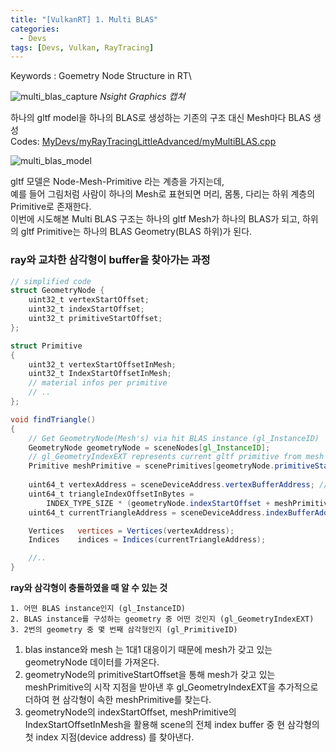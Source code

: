 ```yaml
---
title: "[VulkanRT] 1. Multi BLAS"
categories:
  - Devs
tags: [Devs, Vulkan, RayTracing]
---
```

Keywords : Goemetry Node Structure in RT\


![multi_blas_capture]({{site.baseurl}}/assets/img/multi_blas_capture.jpg)
<em>Nsight Graphics 캡쳐</em>

하나의 gltf model을 하나의 BLAS로 생성하는 기존의 구조 대신 Mesh마다 BLAS 생성\
Codes: [MyDevs/myRayTracingLittleAdvanced/myMultiBLAS.cpp](https://github.com/WOOYOUNGJAE/VulkanMyDevs/blob/master/MyDevs/myRayTracingLittleAdvanced/myMultiBLAS.cpp)

![multi_blas_model]({{site.baseurl}}/assets/img/multi_blas_model.jpg)

gltf 모델은 Node-Mesh-Primitive 라는 계층을 가지는데,\
예를 들어 그림처럼 사람이 하나의 Mesh로 표현되면 머리, 몸통, 다리는 하위 계층의 Primitive로 존재한다.\
이번에 시도해본 Multi BLAS 구조는 하나의 gltf Mesh가 하나의 BLAS가 되고, 하위의 gltf Primitive는 하나의 BLAS Geometry(BLAS 하위)가 된다.


### ray와 교차한 삼각형이 buffer을 찾아가는 과정
```glsl
// simplified code
struct GeometryNode {
	uint32_t vertexStartOffset;
	uint32_t indexStartOffset;
	uint32_t primitiveStartOffset;
};

struct Primitive
{
	uint32_t vertexStartOffsetInMesh;
	uint32_t IndexStartOffsetInMesh;
	// material infos per primitive
	// ..
};

void findTriangle()
{
	// Get GeometryNode(Mesh's) via hit BLAS instance (gl_InstanceID)
	GeometryNode geometryNode = sceneNodes[gl_InstanceID];
	// gl_GeometryIndexEXT represents current gltf primitive from mesh
	Primitive meshPrimitive = scenePrimitives[geometryNode.primitiveStartOffset + gl_GeometryIndexEXT];
	
	uint64_t vertexAddress = sceneDeviceAddress.vertexBufferAddress; // vertex buffer is combinded single buffer
	uint64_t triangleIndexOffsetInBytes = 
		INDEX_TYPE_SIZE * (geometryNode.indexStartOffset + meshPrimitive.IndexStartOffsetInMesh + (gl_PrimitiveID * 3));
	uint64_t currentTriangleAddress = sceneDeviceAddress.indexBufferAddress + triangleIndexOffsetInBytes;

	Vertices   vertices = Vertices(vertexAddress);
	Indices    indices = Indices(currentTriangleAddress);	

	//..
}

```

**ray와 삼각형이 충돌하였을 때 알 수 있는 것**

    1. 어떤 BLAS instance인지 (gl_InstanceID)
    2. BLAS instance를 구성하는 geometry 중 어떤 것인지 (gl_GeometryIndexEXT)
    3. 2번의 geometry 중 몇 번째 삼각형인지 (gl_PrimitiveID)

1. blas instance와 mesh 는 1대1 대응이기 때문에 mesh가 갖고 있는 geometryNode 데이터를 가져온다.
2. geometryNode의 primitiveStartOffset을 통해 mesh가 갖고 있는 meshPrimitive의 시작 지점을 받아낸 후 gl_GeometryIndexEXT을 추가적으로 더하여 현 삼각형이 속한 meshPrimitive를 찾는다.
3. geometryNode의 indexStartOffset, meshPrimitive의 IndexStartOffsetInMesh을 활용해 scene의 전체 index buffer 중 현 삼각형의 첫 index 지점(device address) 를 찾아낸다.